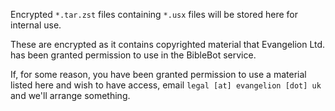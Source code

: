 Encrypted `*.tar.zst` files containing `*.usx` files will be stored here for internal use.

These are encrypted as it contains copyrighted material that Evangelion Ltd. has been granted permission to use in the BibleBot service.

If, for some reason, you have been granted permission to use a material listed here and wish to have access, email `legal [at] evangelion [dot] uk` and we'll arrange something.